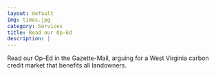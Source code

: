 ```yaml
---
layout: default
img: times.jpg
category: Services
title: Read our Op-Ed
description: |
---
```

  Read our Op-Ed in the Gazette-Mail, arguing for a West Virginia carbon credit market that benefits all landowners.

